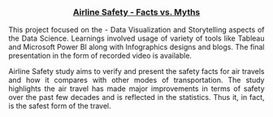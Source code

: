 <h3 align="center"> <u><b>Airline Safety - Facts vs. Myths</b></u></h3>

<p align="justify">This project focused on the - Data Visualization and Storytelling aspects of the Data Science. Learnings involved usage of variety of tools like Tableau and Microsoft Power BI along with Infographics designs and blogs. The final presentation in the form of recorded video is available.</p>

<p align="justify">Airline Safety study aims to verify and present the safety facts for air travels and how it compares with other modes of transportation. The study highlights  the air travel has made major improvements in terms of safety over the past few decades and is reflected in the statistics. Thus it, in fact, is the safest form of the travel.</p>
<br/>
